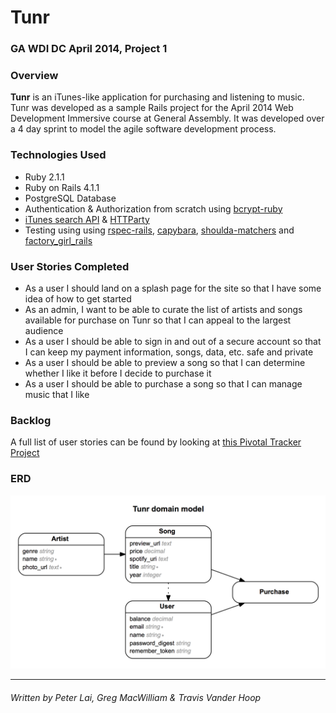 # Tunr

### GA WDI DC April 2014, Project 1

### Overview

**Tunr** is an iTunes-like application for purchasing and listening to music. Tunr was developed as a sample Rails project for the April 2014 Web Development Immersive course at General Assembly. It was developed over a 4 day sprint to model the agile software development process.

### Technologies Used

* Ruby 2.1.1
* Ruby on Rails 4.1.1
* PostgreSQL Database
* Authentication & Authorization from scratch using [bcrypt-ruby](http://bcrypt-ruby.rubyforge.org/)
* [iTunes search API](https://www.apple.com/itunes/affiliates/resources/documentation/itunes-store-web-service-search-api.html) & [HTTParty](https://github.com/jnunemaker/httparty)
* Testing using using [rspec-rails](https://github.com/rspec/rspec-rails), [capybara](https://github.com/jnicklas/capybara), [shoulda-matchers](https://github.com/thoughtbot/shoulda-matchers) and [factory_girl_rails](https://github.com/thoughtbot/factory_girl_rails)

### User Stories Completed

* As a user I should land on a splash page for the site so that I have some idea of how to get started
* As an admin, I want to be able to curate the list of artists and songs available for purchase on Tunr so that I can appeal to the largest audience
* As a user I should be able to sign in and out of a secure account so that I can keep my payment information, songs, data, etc. safe and private
* As a user I should be able to preview a song so that I can determine whether I like it before I decide to purchase it
* As a user I should be able to purchase a song so that I can manage music that I like

### Backlog

A full list of user stories can be found by looking at [this Pivotal Tracker Project](https://www.pivotaltracker.com/s/projects/1083298)

### ERD
![](tunr_erd.png)

---
###### Written by Peter Lai, Greg MacWilliam & Travis Vander Hoop